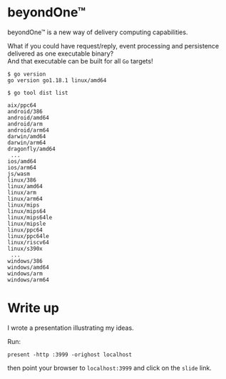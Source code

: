 # beyondOne™
beyondOne™ is a new way of delivery computing capabilities.

What if you could have request/reply, event processing and persistence delivered as one executable binary?  
And that executable can be built for all `Go` targets!
```
$ go version
go version go1.18.1 linux/amd64

$ go tool dist list

aix/ppc64
android/386
android/amd64
android/arm
android/arm64
darwin/amd64
darwin/arm64
dragonfly/amd64
 ...
ios/amd64
ios/arm64
js/wasm
linux/386
linux/amd64
linux/arm
linux/arm64
linux/mips
linux/mips64
linux/mips64le
linux/mipsle
linux/ppc64
linux/ppc64le
linux/riscv64
linux/s390x
 ...
windows/386
windows/amd64
windows/arm
windows/arm64
```

# Write up
I wrote a presentation illustrating my ideas.

Run:
```
present -http :3999 -orighost localhost
```

then point your browser to `localhost:3999` and click on the `slide` link.
